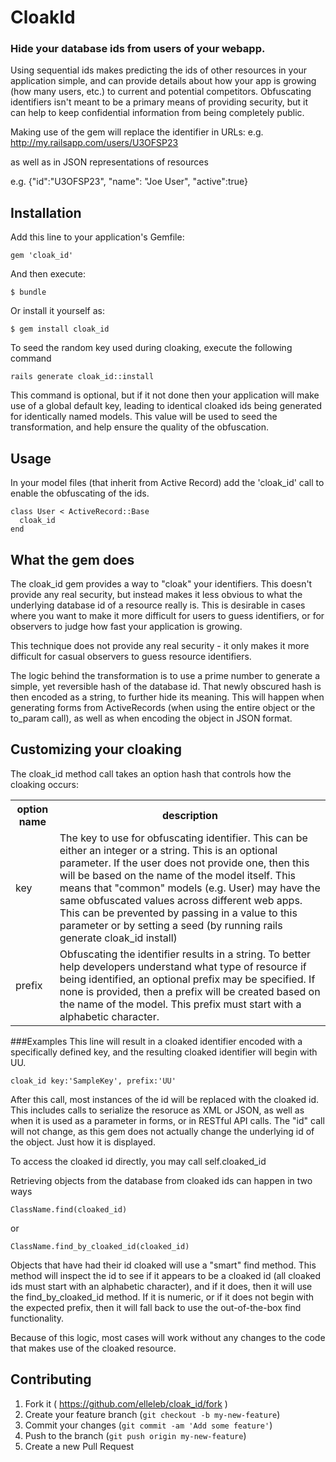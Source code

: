 # CloakId

### Hide your database ids from users of your webapp.

Using sequential ids makes predicting the ids of other resources in your application simple, and can provide details
about how your app is growing (how many users, etc.) to current and potential competitors.   Obfuscating identifiers isn't
meant to be a primary means of providing security, but it can help to keep confidential information from being completely
public.

Making use of the gem will replace the identifier in URLs:
e.g.  http://my.railsapp.com/users/U3OFSP23

as well as in JSON representations of resources

e.g.
{"id":"U3OFSP23", "name": "Joe User", "active":true}

## Installation

Add this line to your application's Gemfile:

    gem 'cloak_id'

And then execute:

    $ bundle

Or install it yourself as:

    $ gem install cloak_id

To seed the random key used during cloaking, execute the following command

    rails generate cloak_id::install

This command is optional, but if it not done then your application will make use of a global default key, leading to identical
cloaked ids being generated for identically named models.  This value will be used to seed the transformation, and help ensure
the quality of the obfuscation.

## Usage

In your model files (that inherit from Active Record) add the 'cloak_id' call to enable the obfuscating of the ids.

    class User < ActiveRecord::Base
      cloak_id
    end


## What the gem does

The cloak_id gem provides a way to "cloak" your identifiers.   This doesn't provide any real security, but instead makes it
less obvious to what the underlying database id of a resource really is.  This is desirable in cases where you want to make
it more difficult for users to guess identifiers, or for observers to judge how fast your application is growing.

This technique does not provide any real security - it only makes it more difficult for casual observers to guess resource
identifiers.

The logic behind the transformation is to use a prime number to generate a simple, yet reversible hash of the database id.
That newly obscured hash is then encoded as a string, to further hide its meaning.  This will happen when generating forms
from ActiveRecords (when using the entire object or the to_param call), as well as when encoding the object in JSON format.


## Customizing your cloaking

The cloak_id method call takes an option hash that controls how the cloaking occurs:
<p>
<table>
  <tr>
    <th>option name</th>
    <th>description</th>
  </tr>
  <tr>
    <td>key</td>
    <td>The key to use for obfuscating identifier.   This can be either an integer or a string.   This is an optional
        parameter.  If the user does not provide one, then this will be based on the name of the model itself.  This
        means that "common" models (e.g. User) may have the same obfuscated values across different web apps.  This
        can be prevented by passing in a value to this parameter or by setting a seed (by running rails generate cloak_id install)
    </td>
  </tr>
  <tr>
    <td> prefix </td>
    <td> Obfuscating the identifier results in a string.  To better help developers understand what type of resource
         if being identified, an optional prefix may be specified.   If none is provided, then a prefix will be created
         based on the name of the model.  This prefix must start with a alphabetic character.
    </td>
  </tr>
</table>

###Examples
This line will result in a cloaked identifier encoded with a specifically defined key, and the resulting cloaked identifier
will begin with UU.

    cloak_id key:'SampleKey', prefix:'UU'

After this call, most instances of the id will be replaced with the cloaked id.   This includes calls to serialize the
resoruce as XML or JSON, as well as when it is used as a parameter in forms, or in RESTful API calls.   The "id" call will
not change, as this gem does not actually change the underlying id of the object.   Just how it is displayed.

To access the cloaked id directly, you may call
    self.cloaked_id

Retrieving objects from the database from cloaked ids can happen in two ways

    ClassName.find(cloaked_id)
or

    ClassName.find_by_cloaked_id(cloaked_id)

Objects that have had their id cloaked will use a "smart" find method.   This method will inspect the id to see if it
appears to be a cloaked id (all cloaked ids must start with an alphabetic character), and if it does, then it will use
the find_by_cloaked_id method.   If it is numeric, or if it does not begin with the expected prefix, then it will fall
back to use the out-of-the-box find functionality.

Because of this logic, most cases will work without any changes to the code that makes use of the cloaked resource.

## Contributing

1. Fork it ( https://github.com/elleleb/cloak_id/fork )
2. Create your feature branch (`git checkout -b my-new-feature`)
3. Commit your changes (`git commit -am 'Add some feature'`)
4. Push to the branch (`git push origin my-new-feature`)
5. Create a new Pull Request
